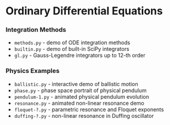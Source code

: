 # Ordinary Differential Equations

### Integration Methods

- `methods.py` - demo of ODE integration methods
- `builtin.py` - demo of built-in SciPy integrators
- `gl.py` - Gauss-Legendre integrators up to 12-th order

### Physics Examples

- `ballistic.py` - interactive demo of ballistic motion
- `phase.py` - phase space portrait of physical pendulum
- `pendulum-1.py` - animated physical pendulum evolution
- `resonance.py` - animated non-linear resonance demo
- `floquet-?.py` - parametric resonance and Floquet exponents
- `duffing-?.py` - non-linear resonance in Duffing oscillator
